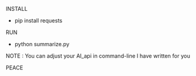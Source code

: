 INSTALL
- pip install requests


RUN
- python summarize.py

NOTE : You can adjust your AI_api in command-line I have written for you

PEACE
